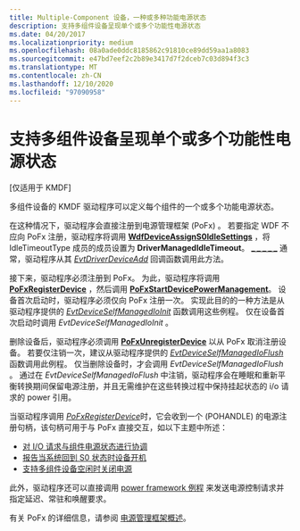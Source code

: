 ```yaml
---
title: Multiple-Component 设备，一种或多种功能电源状态
description: 支持多组件设备呈现单个或多个功能性电源状态
ms.date: 04/20/2017
ms.localizationpriority: medium
ms.openlocfilehash: 08a0ade0ddc8185862c91810ce89dd59aa1a8083
ms.sourcegitcommit: e47bd7eef2c2b89e3417d7f2dceb7c03d894f3c3
ms.translationtype: MT
ms.contentlocale: zh-CN
ms.lasthandoff: 12/10/2020
ms.locfileid: "97090958"
---
```

# <a name="supporting-multiple-component-devices-with-single-or-multiple-functional-power-states"></a>支持多组件设备呈现单个或多个功能性电源状态


\[仅适用于 KMDF\]

多组件设备的 KMDF 驱动程序可以定义每个组件的一个或多个功能电源状态。

在这种情况下，驱动程序会直接注册到电源管理框架 (PoFx) 。 若要指定 WDF 不应向 PoFx 注册，驱动程序将调用 [**WdfDeviceAssignS0IdleSettings**](/windows-hardware/drivers/ddi/wdfdevice/nf-wdfdevice-wdfdeviceassigns0idlesettings) ，将 IdleTimeoutType 成员的成员设置为 **DriverManagedIdleTimeout**。 [**\_ \_ \_ \_ \_**](/windows-hardware/drivers/ddi/wdfdevice/ns-wdfdevice-_wdf_device_power_policy_idle_settings) 通常，驱动程序从其 [*EvtDriverDeviceAdd*](/windows-hardware/drivers/ddi/wdfdriver/nc-wdfdriver-evt_wdf_driver_device_add) 回调函数调用此方法。

接下来，驱动程序必须注册到 PoFx。 为此，驱动程序将调用 [**PoFxRegisterDevice**](/windows-hardware/drivers/ddi/wdm/nf-wdm-pofxregisterdevice) ，然后调用 [**PoFxStartDevicePowerManagement**](/windows-hardware/drivers/ddi/wdm/nf-wdm-pofxstartdevicepowermanagement)。 设备首次启动时，驱动程序必须仅向 PoFx 注册一次。 实现此目的的一种方法是从驱动程序提供的 [*EvtDeviceSelfManagedIoInit*](/windows-hardware/drivers/ddi/wdfdevice/nc-wdfdevice-evt_wdf_device_self_managed_io_init) 函数调用这些例程。 仅在设备首次启动时调用 *EvtDeviceSelfManagedIoInit* 。

删除设备后，驱动程序必须调用 [**PoFxUnregisterDevice**](/windows-hardware/drivers/ddi/wdm/nf-wdm-pofxunregisterdevice) 以从 PoFx 取消注册设备。 若要仅注销一次，建议从驱动程序提供的 [*EvtDeviceSelfManagedIoFlush*](/windows-hardware/drivers/ddi/wdfdevice/nc-wdfdevice-evt_wdf_device_self_managed_io_flush) 函数调用此例程。 仅当删除设备时，才会调用 *EvtDeviceSelfManagedIoFlush* 。 通过在 *EvtDeviceSelfManagedIoFlush* 中注销，驱动程序会在睡眠和重新平衡转换期间保留电源注册，并且无需维护在这些转换过程中保持挂起状态的 i/o 请求的 power 引用。

当驱动程序调用 [*PoFxRegisterDevice*](/windows-hardware/drivers/ddi/wdfdevice/nc-wdfdevice-evt_wdfdevice_wdm_post_po_fx_register_device)时，它会收到一个 (POHANDLE) 的电源注册句柄，该句柄可用于与 PoFx 直接交互，如以下主题中所述：

-   [对 I/O 请求与组件电源状态进行协调](coordinating-i-o-requests-with-component-power-state.md)
-   [报告当系统回到 S0 状态时设备开机](reporting-device-powered-on.md)
-   [支持多组件设备空闲时关闭电源](supporting-idle-power-down-on-multiple-component-devices.md)

此外，驱动程序还可以直接调用 [power framework 例程](/windows-hardware/drivers/ddi/_kernel/#power-management-routines) 来发送电源控制请求并指定延迟、常驻和唤醒要求。

有关 PoFx 的详细信息，请参阅 [电源管理框架概述](../kernel/overview-of-the-power-management-framework.md)。

 

